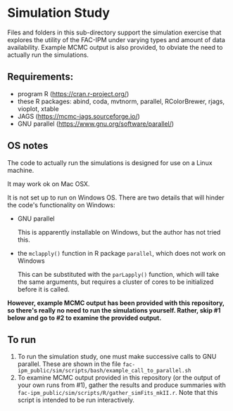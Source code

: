 # Simulation Study

Files and folders in this sub-directory support the simulation exercise that explores the utility of the FAC-IPM under varying types and amount of data availability. Example MCMC output is also provided, to obviate the need to actually run the simulations.

## Requirements:
* program R (https://cran.r-project.org/)
* these R packages: abind, coda, mvtnorm, parallel, RColorBrewer, rjags, vioplot, xtable
* JAGS (https://mcmc-jags.sourceforge.io/)
* GNU parallel (https://www.gnu.org/software/parallel/)

## OS notes
The code to actually run the simulations is designed for use on a Linux machine.

It may work ok on Mac OSX.

It is not set up to run on Windows OS. There are two details that will hinder the code's functionality on Windows:

* GNU parallel

    This is apparently installable on Windows, but the author has not tried this.

* the `mclapply()` function in R package `parallel`, which does not work on Windows

    This can be substituted with the `parLapply()` function, which will take the same arguments, but requires a cluster of cores to be initialized before it is called.

**However, example MCMC output has been provided with this repository, so there's really no need to run the simulations yourself.  Rather, skip #1 below and go to #2 to examine the provided output.**

## To run
1. To run the simulation study, one must make successive calls to GNU parallel.  These are shown in the file `fac-ipm_public/sim/scripts/bash/example_call_to_parallel.sh`
2. To examine MCMC output provided in this repository (or the output of your own runs from #1), gather the results and produce summaries with `fac-ipm_public/sim/scripts/R/gather_simFits_mkII.r`.  Note that this script is intended to be run interactively.


